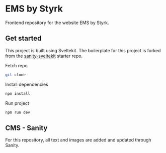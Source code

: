 # EMS by Styrk

Frontend repository for the website EMS by Styrk. 

## Get started
This project is built using Sveltekit. The boilerplate for this project is forked from the [sanity-sveltekit](https://github.com/sanity-io/get-started-sanity-sveltekit) starter repo.

Fetch repo

```bash
git clone 
```

Install dependencies

```bash
npm install
```

Run project

```bash
npm run dev
```


## CMS - Sanity 
For this repository, all text and images are added and updated through Sanity.